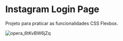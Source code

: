 # Instagram Login Page

Projeto para praticar as funcionalidades CSS Flexbox.

![opera_6tKvBW6jZq](https://user-images.githubusercontent.com/78111347/173465641-5d56777a-dce6-4730-8403-30a613083b97.png)
